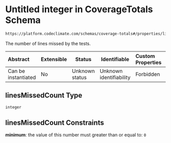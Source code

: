 # Untitled integer in CoverageTotals Schema

```txt
https://platform.codeclimate.com/schemas/coverage-totals#/properties/linesMissedCount
```

The number of lines missed by the tests.


| Abstract            | Extensible | Status         | Identifiable            | Custom Properties | Additional Properties | Access Restrictions | Defined In                                                                                           |
| :------------------ | ---------- | -------------- | ----------------------- | :---------------- | --------------------- | ------------------- | ---------------------------------------------------------------------------------------------------- |
| Can be instantiated | No         | Unknown status | Unknown identifiability | Forbidden         | Allowed               | none                | [CoverageTotals.schema.json\*](../../spec/schemas/CoverageTotals.schema.json "open original schema") |

## linesMissedCount Type

`integer`

## linesMissedCount Constraints

**minimum**: the value of this number must greater than or equal to: `0`
